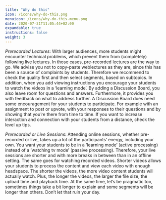 ```yaml
---
title: "Why do this"
icon: /icons/why-do-this.png
menuicon: /icons/why-do-this-menu.png
date: 2020-07-31T11:05:44+02:00
expandable: true
instructions: false
weight: 3
---
```


*Prerecorded Lectures*: With larger audiences, more students might encounter technical problems, which prevent them from (completely) following live lectures. In those cases, pre-recorded lectures are the way to go. We advise you not to copy-paste weblectures as they are, since this has been a source of complaints by students. Therefore we recommend to check the quality first and then select segments, based on subtopics. In addition, when you add viewing instructions you encourage your students to watch the videos in a ‘learning mode’. By adding a Discussion Board, you also leave room for questions and answers. Furthermore, it provides you with feedback on what to address further. A Discussion Board does need some encouragement for your students to participate. For example with an assignment to post or upvote, with your responses to their questions and by showing that you’re there from time to time. If you want to increase interaction and connection with your students from a distance, check the level up tips.

*Prerecorded or Live Sessions*: Attending online sessions, whether pre-recorded or live, takes up a lot of the participants’ energy, including your own. You want your students to be in a ‘learning mode’ (active processing) instead of a ‘watching tv mode’ (passive processing). Therefore, your live sessions are shorter and with more breaks in between than in an offline setting. The same goes for watching recorded videos. Shorter videos allows your students to process the content and view each video with enough headspace. The shorter the videos, the more video content students will actually watch. Plus, the longer the videos, the larger the file size, the upload time and playback time. At the same time, let’s be pragmatic too, sometimes things take a bit longer to explain and some segments will be longer than others. Don’t let that ruin your day.
